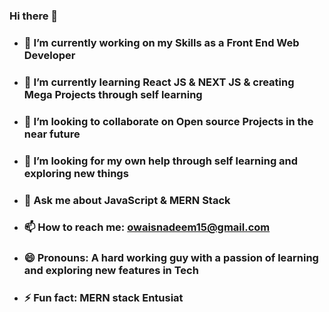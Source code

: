 ### Hi there 👋

- ### 🔭 I’m currently working on my Skills as a Front End Web Developer
- ### 🌱 I’m currently learning React JS & NEXT JS & creating Mega Projects through self learning
- ### 👯 I’m looking to collaborate on Open source Projects in the near future
- ### 🤔 I’m looking for my own help through self learning and exploring new things 
- ### 💬 Ask me about JavaScript & MERN Stack
- ### 📫 How to reach me: owaisnadeem15@gmail.com
- ### 😄 Pronouns: A hard working guy with a passion of learning and exploring new features in Tech
- ### ⚡ Fun fact: MERN stack Entusiat


